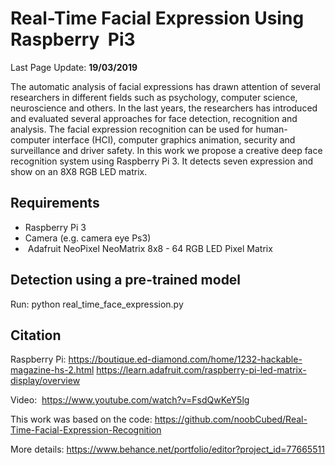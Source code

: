 # Real-Time Facial Expression Using Raspberry  Pi3

Last Page Update: **19/03/2019**


The automatic analysis of facial expressions has drawn attention of several researchers in different fields such as psychology, computer science, neuroscience and others. In the last years, the researchers has introduced and evaluated several approaches for face detection, recognition and analysis. The facial expression recognition can be used for human-computer interface (HCI), computer graphics animation, security and surveillance and driver safety. In this work we propose a creative deep face recognition system using Raspberry Pi 3. It detects seven expression and show on an 8X8 RGB LED matrix.


Requirements    
---------------------------------------------------


*  Raspberry Pi 3
*  Camera (e.g. camera eye Ps3)
*  Adafruit NeoPixel NeoMatrix 8x8 - 64 RGB LED Pixel Matrix


Detection using a pre-trained model
---------------------------------------------------
Run: python real_time_face_expression.py


Citation
--------
Raspberry Pi: https://boutique.ed-diamond.com/home/1232-hackable-magazine-hs-2.html 
			  https://learn.adafruit.com/raspberry-pi-led-matrix-display/overview

Video:  https://www.youtube.com/watch?v=FsdQwKeY5lg

This work was based on the code: https://github.com/noobCubed/Real-Time-Facial-Expression-Recognition


More details: https://www.behance.net/portfolio/editor?project_id=77665511

